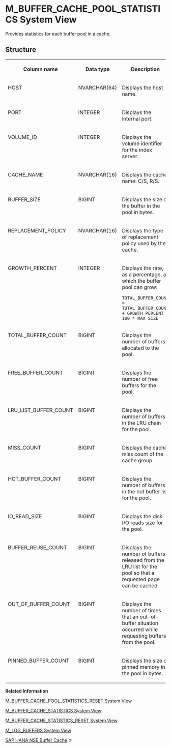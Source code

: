 <!-- loio4c417c702d7f4ec4ac39c4abcde5abfc -->

# M\_BUFFER\_CACHE\_POOL\_STATISTICS System View

Provides statistics for each buffer pool in a cache.



## Structure


<table>
<tr>
<th valign="top">

Column name



</th>
<th valign="top">

Data type



</th>
<th valign="top">

Description



</th>
</tr>
<tr>
<td valign="top">

HOST



</td>
<td valign="top">

NVARCHAR\(64\)



</td>
<td valign="top">

Displays the host name.



</td>
</tr>
<tr>
<td valign="top">

PORT



</td>
<td valign="top">

INTEGER



</td>
<td valign="top">

Displays the internal port.



</td>
</tr>
<tr>
<td valign="top">

VOLUME\_ID



</td>
<td valign="top">

INTEGER



</td>
<td valign="top">

Displays the volume identifier for the index server.



</td>
</tr>
<tr>
<td valign="top">

CACHE\_NAME



</td>
<td valign="top">

NVARCHAR\(16\)



</td>
<td valign="top">

Displays the cache name: C/S, R/S.



</td>
</tr>
<tr>
<td valign="top">

BUFFER\_SIZE



</td>
<td valign="top">

BIGINT



</td>
<td valign="top">

Displays the size of the buffer in the pool in bytes.



</td>
</tr>
<tr>
<td valign="top">

REPLACEMENT\_POLICY



</td>
<td valign="top">

NVARCHAR\(16\)



</td>
<td valign="top">

Displays the type of replacement policy used by the cache.



</td>
</tr>
<tr>
<td valign="top">

GROWTH\_PERCENT



</td>
<td valign="top">

INTEGER



</td>
<td valign="top">

Displays the rate, as a percentage, at which the buffer pool can grow:

```
TOTAL_BUFFER_COUNT = TOTAL_BUFFER_COUNT + GROWTH PERCENT / 100 * MAX_SIZE
```



</td>
</tr>
<tr>
<td valign="top">

TOTAL\_BUFFER\_COUNT



</td>
<td valign="top">

BIGINT



</td>
<td valign="top">

Displays the number of buffers allocated to the pool.



</td>
</tr>
<tr>
<td valign="top">

FREE\_BUFFER\_COUNT



</td>
<td valign="top">

BIGINT



</td>
<td valign="top">

Displays the number of free buffers for the pool.



</td>
</tr>
<tr>
<td valign="top">

LRU\_LIST\_BUFFER\_COUNT



</td>
<td valign="top">

BIGINT



</td>
<td valign="top">

Displays the number of buffers in the LRU chain for the pool.



</td>
</tr>
<tr>
<td valign="top">

MISS\_COUNT



</td>
<td valign="top">

BIGINT



</td>
<td valign="top">

Displays the cache miss count of the cache group.



</td>
</tr>
<tr>
<td valign="top">

HOT\_BUFFER\_COUNT



</td>
<td valign="top">

BIGINT



</td>
<td valign="top">

Displays the number of buffers in the hot buffer list for the pool.



</td>
</tr>
<tr>
<td valign="top">

IO\_READ\_SIZE



</td>
<td valign="top">

BIGINT



</td>
<td valign="top">

Displays the disk I/O reads size for the pool.



</td>
</tr>
<tr>
<td valign="top">

BUFFER\_REUSE\_COUNT



</td>
<td valign="top">

BIGINT



</td>
<td valign="top">

Displays the number of buffers released from the LRU list for the pool so that a requested page can be cached.



</td>
</tr>
<tr>
<td valign="top">

OUT\_OF\_BUFFER\_COUNT



</td>
<td valign="top">

BIGINT



</td>
<td valign="top">

Displays the number of times that an out-of-buffer situation occurred while requesting buffers from the pool.



</td>
</tr>
<tr>
<td valign="top">

PINNED\_BUFFER\_COUNT



</td>
<td valign="top">

BIGINT



</td>
<td valign="top">

Displays the size of pinned memory in the pool in bytes.



</td>
</tr>
</table>

**Related Information**  


[M\_BUFFER\_CACHE\_POOL\_STATISTICS\_RESET System View](m-buffer-cache-pool-statistics-reset-system-view-caf06b3.md "Provides statistics for each buffer pool in a cache since the last reset.")

[M\_BUFFER\_CACHE\_STATISTICS System View](m-buffer-cache-statistics-system-view-67939bc.md "Provides a cache level overview of the configuration, cache status, and memory usage.")

[M\_BUFFER\_CACHE\_STATISTICS\_RESET System View](m-buffer-cache-statistics-reset-system-view-1d8ef9a.md "Provides a cache level overview of the configuration, cache status, and memory usage since the last reset.")

[M\_LOG\_BUFFERS System View](m-log-buffers-system-view-20b3e49.md "Provides information about log buffer statistics.")

[SAP HANA NSE Buffer Cache](https://help.sap.com/viewer/f9c5015e72e04fffa14d7d4f7267d897/2023_2_QRC/en-US/8a35ce565c594c11bb785bea607213d8.html "The SAP HANA Native Storage Extension (NSE) buffer cache replaces the SAP HANA default page replacement and memory limit mechanism for the memory pages.") :arrow_upper_right:

